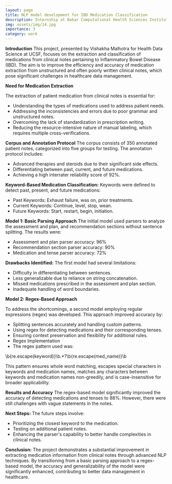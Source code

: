 ```yaml
---
layout: page
title: NLP model development for IBD Medication Classification
description: Internship at Bakar Computational Health Sciences Institute
img: assets/img/14.jpg
importance: 3
category: work
---
```


**Introduction**
This project, presented by Vishakha Malhotra for Health Data Science at UCSF, focuses on the extraction and classification of medications from clinical notes pertaining to Inflammatory Bowel Disease (IBD). The aim is to improve the efficiency and accuracy of medication extraction from unstructured and often poorly written clinical notes, which pose significant challenges in healthcare data management.

**Need for Medication Extraction**

The extraction of patient medication from clinical notes is essential for:

- Understanding the types of medications used to address patient needs.
- Addressing the inconsistencies and errors due to poor grammar and unstructured notes.
- Overcoming the lack of standardization in prescription writing.
- Reducing the resource-intensive nature of manual labeling, which requires multiple cross-verifications.

**Corpus and Annotation Protocol**
The corpus consists of 350 annotated patient notes, categorized into five groups for testing. The annotation protocol includes:

- Advanced therapies and steroids due to their significant side effects.
- Differentiating between past, current, and future medications.
- Achieving a high interrater reliability score of 92%.

**Keyword-Based Medication Classification:**
Keywords were defined to detect past, present, and future medications:

- Past Keywords: Exhaust failure, was on, prior treatments.
- Current Keywords: Continue, level, stop, wean.
- Future Keywords: Start, restart, begin, initiation.

**Model 1: Basic Parsing Approach**
The initial model used parsers to analyze the assessment and plan, and recommendation sections without sentence splitting. The results were:

- Assessment and plan parser accuracy: 96%
- Recommendation section parser accuracy: 90%
- Medication and tense parser accuracy: 72%

**Drawbacks Identified:**
The first model had several limitations:

- Difficulty in differentiating between sentences.
- Less generalizable due to reliance on string concatenation.
- Missed medications prescribed in the assessment and plan section.
- Inadequate handling of word boundaries.

**Model 2: Regex-Based Approach**

To address the shortcomings, a second model employing regular expressions (regex) was developed. This approach improved accuracy by:

- Splitting sentences accurately and handling custom patterns.
- Using regex for detecting medications and their corresponding tenses.
- Ensuring context preservation and flexibility for additional rules.
- Regex Implementation
- The regex pattern used was:

\b{re.escape(keyword)}\b.\*?\b{re.escape(med_name)}\b

This pattern ensures whole word matching, escapes special characters in keywords and medication names, matches any characters between keywords and medication names non-greedily, and is case-insensitive for broader applicability.

**Results and Accuracy**
The regex-based model significantly improved the accuracy of detecting medications and tenses to 88%. However, there were still challenges with vague statements in the notes.

**Next Steps:**
The future steps involve:

- Prioritizing the closest keyword to the medication.
- Testing on additional patient notes.
- Enhancing the parser's capability to better handle complexities in clinical notes.

**Conclusion:**
The project demonstrates a substantial improvement in extracting medication information from clinical notes through advanced NLP techniques. By transitioning from a basic parsing approach to a regex-based model, the accuracy and generalizability of the model were significantly enhanced, contributing to better data management in healthcare.
